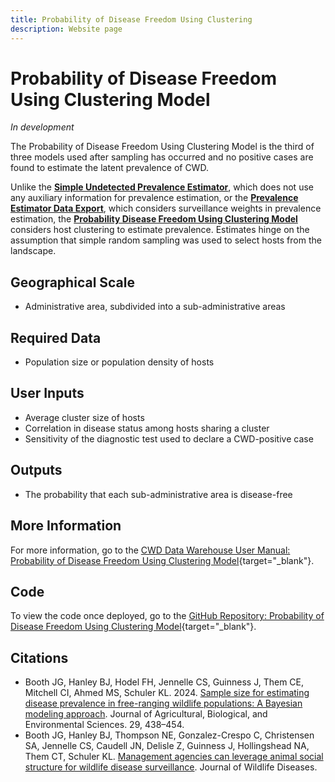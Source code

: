 ```yaml
---
title: Probability of Disease Freedom Using Clustering
description: Website page
---
```


# Probability of Disease Freedom Using Clustering Model
*In development*

The Probability of Disease Freedom Using Clustering Model is the third of three models used after sampling has occurred and no positive cases are found to estimate the latent prevalence of CWD. 

Unlike the [**Simple Undetected Prevalence Estimator**](SimpleUndetectedPrevalenceEstimator.md), which does not use any auxiliary information for prevalence estimation, or the [**Prevalence Estimator Data Export**](PrevalenceEstimatorDataExport.md), which considers surveillance weights in prevalence estimation, the [**Probability Disease Freedom Using Clustering Model**](ProbabilityDiseaseFreedomClustering.md) considers host clustering to estimate prevalence. Estimates hinge on the assumption that simple random sampling was used to select hosts from the landscape. 

## Geographical Scale
* Administrative area, subdivided into a sub-administrative areas

## Required Data
* Population size or population density of hosts

## User Inputs
* Average cluster size of hosts
* Correlation in disease status among hosts sharing a cluster
* Sensitivity of the diagnostic test used to declare a CWD-positive case

## Outputs
* The probability that each sub-administrative area is disease-free  

## More Information
For more information, go to the [CWD Data Warehouse User Manual: Probability of Disease Freedom Using Clustering Model](https://pages.github.coecis.cornell.edu/CWHL/CWD-Data-Warehouse/DiseaseFreedomUsingClustering.html){target="_blank"}.

## Code
To view the code once deployed, go to the [GitHub Repository: Probability of Disease Freedom Using Clustering Model](https://github.com/Cornell-Wildlife-Health-Lab/probability-of-disease-freedom-using-clustering){target="_blank"}.

## Citations
* Booth JG, Hanley BJ, Hodel FH, Jennelle CS, Guinness J, Them CE, Mitchell CI, Ahmed MS, Schuler KL. 2024. [Sample size for estimating disease prevalence in free-ranging wildlife populations: A Bayesian modeling approach](https://doi.org/10.1007/s13253-023-00578-7). Journal of Agricultural, Biological, and Environmental Sciences. 29, 438–454.
* Booth JG, Hanley BJ, Thompson NE, Gonzalez-Crespo C, Christensen SA, Jennelle CS, Caudell JN, Delisle Z, Guinness J, Hollingshead NA, Them CT, Schuler KL. [Management agencies can leverage animal social structure for wildlife disease surveillance](https://meridian.allenpress.com/jwd/article/doi/10.7589/JWD-D-24-00079/506128/Management-Agencies-Can-Leverage-Animal-Social). Journal of Wildlife Diseases.
